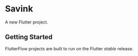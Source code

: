 # Savink

A new Flutter project.

## Getting Started

FlutterFlow projects are built to run on the Flutter _stable_ release.
